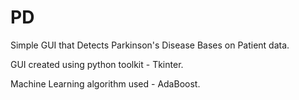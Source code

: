 # PD
Simple GUI that Detects Parkinson's Disease Bases on Patient data.

GUI created using python toolkit - Tkinter.

Machine Learning algorithm used - AdaBoost.
